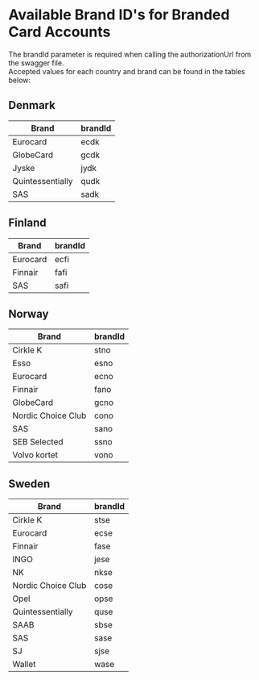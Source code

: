 # Available Brand ID's for Branded Card Accounts

The brandId parameter is required when calling the authorizationUrl from the swagger file.<br/>
Accepted values for each country and brand can be found in the tables below:

## Denmark

Brand | brandId
------------ | -------------
Eurocard| ecdk
GlobeCard | gcdk
Jyske | jydk
Quintessentially | qudk
SAS | sadk

## Finland

Brand | brandId
------------ | -------------
Eurocard| ecfi
Finnair | fafi
SAS | safi

## Norway

Brand | brandId
------------ | -------------
Cirkle K | stno
Esso | esno
Eurocard | ecno
Finnair | fano
GlobeCard | gcno
Nordic Choice Club | cono
SAS | sano
SEB Selected | ssno
Volvo kortet | vono


## Sweden

Brand | brandId
------------ | -------------
Cirkle K | stse
Eurocard  | ecse
Finnair | fase
INGO | jese
NK | nkse
Nordic Choice Club | cose
Opel | opse
Quintessentially  | quse
SAAB | sbse
SAS | sase
SJ | sjse
Wallet | wase


